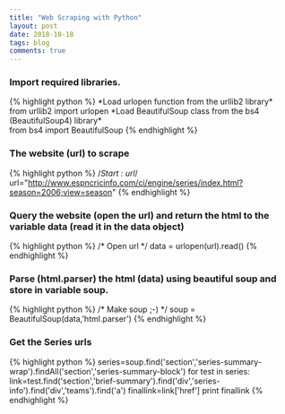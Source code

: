 ```yaml
---
title: "Web Scraping with Python"
layout: post
date: 2018-10-18
tags: blog
comments: true
---
```

### Import required libraries.
{% highlight python %}
\*Load urlopen function from the urllib2 library*\
from urllib2 import urlopen
\*Load BeautifulSoup class from the bs4 (BeautifulSoup4) library*\
from bs4 import BeautifulSoup
{% endhighlight %}

### The website (url) to scrape
{% highlight python %}
/*Start : url*/
url="http://www.espncricinfo.com/ci/engine/series/index.html?season=2006;view=season"
{% endhighlight %}

### Query the website (open the url) and return the html to the variable data (read it in the data object)
{% highlight python %}
/* Open url */
data = urlopen(url).read()
{% endhighlight %}

### Parse (html.parser) the html (data) using beautiful soup and store in variable soup. 
{% highlight python %}
/* Make soup ;-) */
soup = BeautifulSoup(data,'html.parser')
{% endhighlight %}


### Get the Series urls
{% highlight python %}
series=soup.find('section','series-summary-wrap').findAll('section','series-summary-block')
for test in series:
    link=test.find('section','brief-summary').find('div','series-info').find('div','teams').find('a')
    finallink=link['href']
    print finallink
{% endhighlight %}